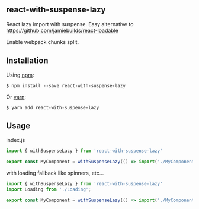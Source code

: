 react-with-suspense-lazy
---

React lazy import with suspense. Easy alternative to https://github.com/jamiebuilds/react-loadable

Enable webpack chunks split.

Installation
-----------
Using [npm](https://www.npmjs.com/):

    $ npm install --save react-with-suspense-lazy

Or [yarn](https://yarnpkg.com/):

    $ yarn add react-with-suspense-lazy

Usage
-----

index.js

```javascript
import { withSuspenseLazy } from 'react-with-suspense-lazy'

export const MyComponent = withSuspenseLazy(() => import('./MyComponent'));
```

with loading fallback like spinners, etc...

```javascript
import { withSuspenseLazy } from 'react-with-suspense-lazy'
import Loading from './Loading';

export const MyComponent = withSuspenseLazy(() => import('./MyComponent'), Loading);
```
